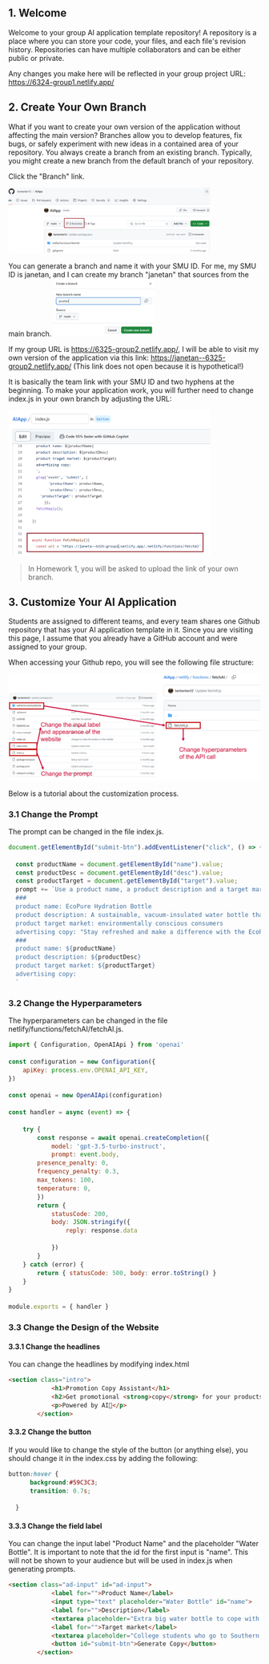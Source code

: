 ## 1. Welcome 

Welcome to your group AI application template repository!
A repository is a place where you can store your code, your files, and each file's revision history. Repositories can have multiple collaborators and can be either public or private.

Any changes you make here will be reflected in your group project URL: https://6324-group1.netlify.app/

## 2. Create Your Own Branch
What if you want to create your own version of the application without affecting the main version? Branches allow you to develop features, fix bugs, or safely experiment with new ideas in a contained area of your repository. You always create a branch from an existing branch. Typically, you might create a new branch from the default branch of your repository.

Click the "Branch" link.

<img src="pics/branch1.png"  width="80%" height="30%">

You can generate a branch and name it with your SMU ID. For me, my SMU ID is janetan, and I can create my branch "janetan" that sources from the main branch. 
<img src="pics/branch_janetan.png"  width="40%" height="30%">

If my group URL is https://6325-group2.netlify.app/, I will be able to visit my own version of the application via this link: https://janetan--6325-group2.netlify.app/ (This link does not open because it is hypothetical!)

It is basically the team link with your SMU ID and two hyphens at the beginning. 
To make your application work, you will further need to change index.js in your own branch by adjusting the URL:

<img src="pics/branch_janetan2.png"  width="80%" height="30%">

> In Homework 1, you will be asked to upload the link of your own branch.

## 3. Customize Your AI Application
Students are assigned to different teams, and every team shares one Github repository that has your AI application template in it. Since you are visiting this page, I assume that you already have a GitHub account and were assigned to your group.

When accessing your Github repo, you will see the following file structure:

![alt text](pics/file_structure.png)
 
Below is a tutorial about the customization process.
### 3.1 Change the Prompt
The prompt can be changed in the file index.js.

```js
document.getElementById("submit-btn").addEventListener("click", () => {

  const productName = document.getElementById("name").value;
  const productDesc = document.getElementById("desc").value;
  const productTarget = document.getElementById("target").value;
  prompt += `Use a product name, a product description and a target market to create advertising copy for a product.
  ###
  product name: EcoPure Hydration Bottle
  product description: A sustainable, vacuum-insulated water bottle that keeps drinks cold for 48 hours and hot for 24 hours. 
  product target market: environmentally conscious consumers
  advertising copy: "Stay refreshed and make a difference with the EcoPure Hydration Bottle – the last water bottle you'll ever need. Embrace the power of sustainability with our innovative design, crafted for the eco-warrior in all of us. Whether you're climbing mountains or navigating the urban jungle, keep your drinks ice-cold or steaming hot, all day long. Join the EcoPure movement and quench your thirst for change. #DrinkSustainably #EcoPureAdventure
  ###
  product name: ${productName}
  product description: ${productDesc}
  product target market: ${productTarget}
  advertising copy: 
  `

```
### 3.2 Change the Hyperparameters
The hyperparameters can be changed in the file netlify/functions/fetchAI/fetchAI.js.


```js
import { Configuration, OpenAIApi } from 'openai'

const configuration = new Configuration({
    apiKey: process.env.OPENAI_API_KEY,
})

const openai = new OpenAIApi(configuration)

const handler = async (event) => {
    
    try {
        const response = await openai.createCompletion({
            model: 'gpt-3.5-turbo-instruct',
            prompt: event.body,
        presence_penalty: 0,
        frequency_penalty: 0.3,
        max_tokens: 100,
        temperature: 0,
        })
        return {
            statusCode: 200,
            body: JSON.stringify({
                reply: response.data                

            })
        }
    } catch (error) {
        return { statusCode: 500, body: error.toString() }
    }
}

module.exports = { handler }

```
### 3.3 Change the Design of the Website
#### 3.3.1 Change the headlines
You can change the headlines by modifying index.html

```html
<section class="intro">
			<h1>Promotion Copy Assistant</h1>
			<h2>Get promotional <strong>copy</strong> for your products <strong>fast</strong></h2>
			<p>Powered by AI🤖</p>
		</section>
```

#### 3.3.2 Change the button
If you would like to change the style of the button (or anything else), you should change it in the index.css by adding the following:

```css
button:hover {
      background:#59C3C3;
      transition: 0.7s;
  
  }
```

#### 3.3.3 Change the field label
You can change the input label "Product Name" and the placeholder "Water Bottle". It is important to note that the id for the first input is "name". This will not be shown to your audience but will be used in index.js when generating prompts.
```html
<section class="ad-input" id="ad-input">
			<label for="">Product Name</label>
			<input type="text" placeholder="Water Bottle" id="name">
			<label for="">Description</label>
			<textarea placeholder="Extra big water bottle to cope with the Texas heat" id="desc"></textarea>
			<label for="">Target market</label>
			<textarea placeholder="College students who go to Southern Methodist University" id="target"></textarea>
			<button id="submit-btn">Generate Copy</button>
		</section> 
```
